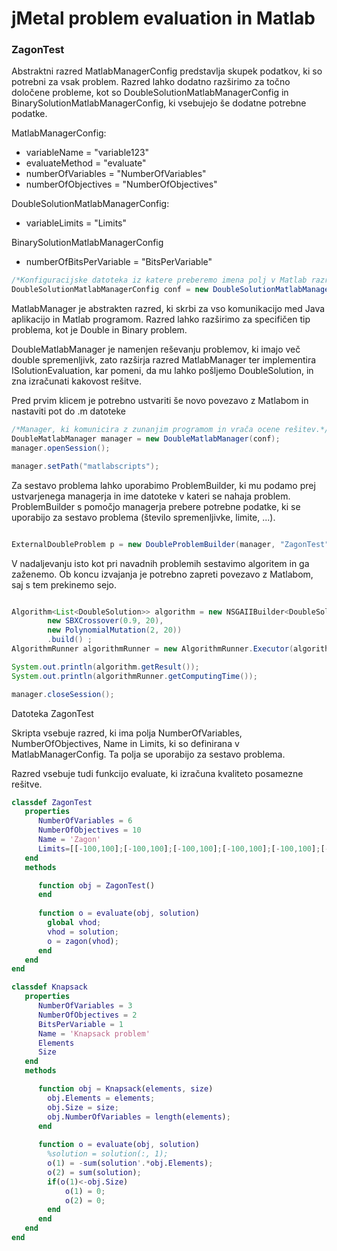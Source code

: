 # jMetal problem evaluation in Matlab

### ZagonTest

Abstraktni razred MatlabManagerConfig predstavlja skupek podatkov, ki so 
potrebni za vsak problem. Razred lahko dodatno razširimo za točno določene probleme,
kot so DoubleSolutionMatlabManagerConfig in BinarySolutionMatlabManagerConfig, ki vsebujejo
še dodatne potrebne podatke.

MatlabManagerConfig:
* variableName = "variable123"
* evaluateMethod = "evaluate" 
* numberOfVariables = "NumberOfVariables" 
* numberOfObjectives = "NumberOfObjectives"

DoubleSolutionMatlabManagerConfig:
* variableLimits = "Limits"

BinarySolutionMatlabManagerConfig
* numberOfBitsPerVariable = "BitsPerVariable"

```java
/*Konfiguracijske datoteka iz katere preberemo imena polj v Matlab razredu.*/
DoubleSolutionMatlabManagerConfig conf = new DoubleSolutionMatlabManagerConfig();

```

MatlabManager je abstrakten razred, ki skrbi za vso komunikacijo med Java aplikacijo in Matlab programom.
Razred lahko razširimo za specifičen tip problema, kot je Double in Binary problem.

DoubleMatlabManager je namenjen reševanju problemov, ki imajo več double spremenljivk, zato razširja razred 
MatlabManager ter implementira ISolutionEvaluation, kar pomeni, da mu lahko pošljemo DoubleSolution,
in zna izračunati kakovost rešitve.

Pred prvim klicem je potrebno ustvariti še novo povezavo z Matlabom in nastaviti pot do .m datoteke

```java
/*Manager, ki komunicira z zunanjim programom in vrača ocene rešitev.*/
DoubleMatlabManager manager = new DoubleMatlabManager(conf);
manager.openSession();

manager.setPath("matlabscripts");

```

Za sestavo problema lahko uporabimo ProblemBuilder, ki mu podamo prej ustvarjenega managerja in ime 
datoteke v kateri se nahaja problem. ProblemBuilder s pomočjo managerja prebere potrebne podatke, ki
se uporabijo za sestavo problema (število spremenljivke, limite, ...). 

```java

ExternalDoubleProblem p = new DoubleProblemBuilder(manager, "ZagonTest").build();

```

V nadaljevanju isto kot pri navadnih problemih sestavimo algoritem in ga zaženemo.
Ob koncu izvajanja je potrebno zapreti povezavo z Matlabom, saj s tem prekinemo sejo.

```java

Algorithm<List<DoubleSolution>> algorithm = new NSGAIIBuilder<DoubleSolution>(p,
        new SBXCrossover(0.9, 20),
        new PolynomialMutation(2, 20))
        .build() ;
AlgorithmRunner algorithmRunner = new AlgorithmRunner.Executor(algorithm).execute();

System.out.println(algorithm.getResult());
System.out.println(algorithmRunner.getComputingTime());

manager.closeSession();
```

Datoteka ZagonTest

Skripta vsebuje razred, ki ima polja NumberOfVariables, NumberOfObjectives, Name in Limits, ki so
definirana v MatlabManagerConfig. Ta polja se uporabijo za sestavo problema. 

Razred vsebuje tudi funkcijo evaluate, ki izračuna kvaliteto posamezne rešitve.

```matlab
classdef ZagonTest
   properties
      NumberOfVariables = 6
      NumberOfObjectives = 10
      Name = 'Zagon'
      Limits=[[-100,100];[-100,100];[-100,100];[-100,100];[-100,100];[-100,100]];
   end
   methods

      function obj = ZagonTest()
      end
      
      function o = evaluate(obj, solution)
        global vhod;
        vhod = solution;
        o = zagon(vhod);
      end
   end
end
```


```Matlab
classdef Knapsack
   properties
      NumberOfVariables = 3
      NumberOfObjectives = 2
      BitsPerVariable = 1
      Name = 'Knapsack problem'
      Elements
      Size
   end
   methods

      function obj = Knapsack(elements, size)
        obj.Elements = elements;
        obj.Size = size;
        obj.NumberOfVariables = length(elements);
      end
      
      function o = evaluate(obj, solution)
        %solution = solution(:, 1);
        o(1) = -sum(solution'.*obj.Elements);
        o(2) = sum(solution);
        if(o(1)<-obj.Size)
            o(1) = 0;
            o(2) = 0;
        end
      end
   end
end
```
